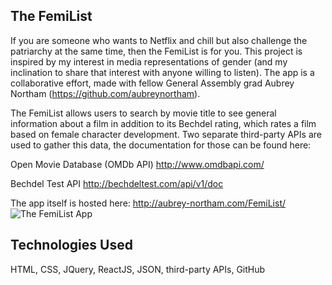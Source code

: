 ## The FemiList

If you are someone who wants to Netflix and chill but also challenge the patriarchy at the same time, then the FemiList is for you. This project is inspired by my interest in media representations of gender (and my inclination to share that interest with anyone willing to listen). The app is a collaborative effort, made with fellow General Assembly grad Aubrey Northam (https://github.com/aubreynortham).

The FemiList allows users to search by movie title to see general information about a film in addition to its Bechdel rating, which rates a film based on female character development. Two separate third-party APIs are used to gather this data, the documentation for those can be found here:

Open Movie Database (OMDb API) http://www.omdbapi.com/

Bechdel Test API http://bechdeltest.com/api/v1/doc

The app itself is hosted here: http://aubrey-northam.com/FemiList/
![The FemiList App](http://i.imgur.com/Sy2QvWF.jpg)

## Technologies Used
HTML, CSS, JQuery, ReactJS, JSON, third-party APIs, GitHub
